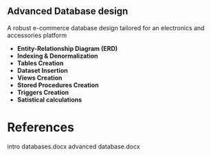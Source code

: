 ## Advanced Database design

A robust e-commerce database design tailored for an electronics and accessories platform

- **Entity-Relationship Diagram (ERD)**
- **Indexing & Denormalization** 
- **Tables Creation**
- **Dataset Insertion**
- **Views Creation**
- **Stored Procedures Creation**
- **Triggers Creation**
- **Satistical calculations**
  
# References

intro databases.docx
advanced database.docx
